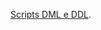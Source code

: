 [Scripts DML e DDL](https://drive.google.com/file/d/1z9ptyZJCrGYjjfOQ3ofTzxYHyIjZGE-L/view?usp=sharing).
